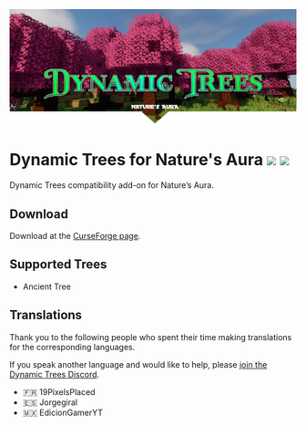 ![Logo](./dtna-banner.png)

# Dynamic Trees for Nature's Aura [![](http://cf.way2muchnoise.eu/dynamic-trees-natures-aura.svg)](https://www.curseforge.com/minecraft/mc-mods/dynamic-trees-natures-aura) [![](http://cf.way2muchnoise.eu/title/dynamictrees_Requires_%20.svg)](https://www.curseforge.com/minecraft/mc-mods/dynamictrees)
Dynamic Trees compatibility add-on for Nature’s Aura.

## Download
Download at the [CurseForge page](https://www.curseforge.com/minecraft/mc-mods/dynamic-trees-natures-aura).

## Supported Trees
- Ancient Tree

## Translations
Thank you to the following people who spent their time making translations for the corresponding languages. 

If you speak another language and would like to help, please [join the Dynamic Trees Discord](https://discord.gg/bGby2qxvqu).

- 🇫🇷 19PixelsPlaced
- 🇪🇸 Jorgegiral
- 🇲🇽 EdicionGamerYT